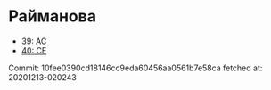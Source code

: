 # Райманова
- [39: AC](39.md)
- [40: CE](40.md)

Commit: 10fee0390cd18146cc9eda60456aa0561b7e58ca
 fetched at: 20201213-020243
